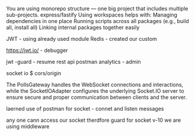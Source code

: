 You are using monorepo structure — one big project that includes multiple sub-projects.
express/fastify
Using workspaces helps with:
    Managing dependencies in one place
    Running scripts across all packages (e.g., build all, install all)
    Linking internal packages together easily

JWT - using already used module
Redis - created our custom

https://jwt.io/ - debugger

jwt  -guard - resume
rest api
postman
analytics - admin

socket io $ cors/origin

The PollsGateway handles the WebSocket connections and interactions, 
while the SocketIOAdapter configures the underlying Socket.IO server to ensure secure and proper communication between clients and the server.

laerned use of postman for socket - connet and listen messages

any one cann access our socket therdfore guard for socket v-10
we are using middleware